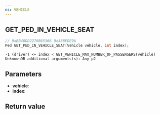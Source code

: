 ```yaml
---
ns: VEHICLE
---
```

## GET_PED_IN_VEHICLE_SEAT

```c
// 0xBB40DD2270B65366 0x388FDE9A
Ped GET_PED_IN_VEHICLE_SEAT(Vehicle vehicle, int index);
```

```
-1 (driver) <= index < GET_VEHICLE_MAX_NUMBER_OF_PASSENGERS(vehicle)  
UnknownDB additional arguments(s): Any p2
```

## Parameters
* **vehicle**: 
* **index**: 

## Return value
